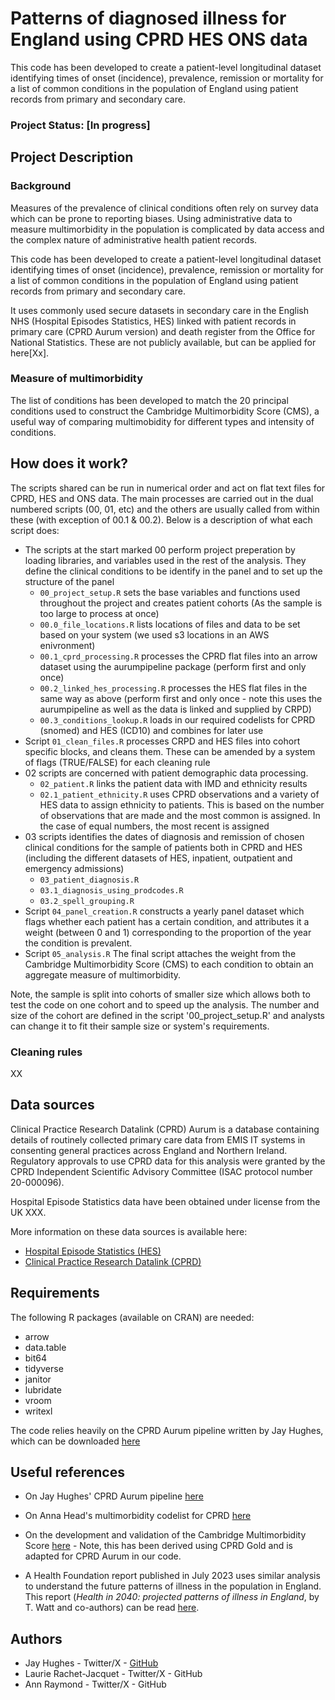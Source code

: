 # Patterns of diagnosed illness for England using CPRD HES ONS data

This code has been developed to create a patient-level longitudinal dataset identifying times of onset (incidence), prevalence, remission or mortality for a list of common conditions in the population of England using patient records from primary and secondary care. 


### Project Status: [In progress]


## Project Description
### Background
Measures of the prevalence of clinical conditions often rely on survey data which can be prone to reporting biases. Using administrative data to measure multimorbidity in the population is complicated by data access and the complex nature of administrative health patient records.   

This code has been developed to create a patient-level longitudinal dataset identifying times of onset (incidence), prevalence, remission or mortality for a list of common conditions in the population of England using patient records from primary and secondary care. 

It uses commonly used secure datasets in secondary care in the English NHS (Hospital Episodes Statistics, HES) linked with patient records in primary care (CPRD Aurum version) and death register from the Office for National Statistics. These are not publicly available, but can be applied for here[Xx]. 

### Measure of multimorbidity
The list of conditions has been developed to match the 20 principal conditions used to construct the Cambridge Multimorbidity Score (CMS), a useful way of comparing multimobidity for different types and intensity of conditions.

## How does it work?

The scripts shared can be run in numerical order and act on flat text files for CPRD, HES and ONS data. The main processes are carried out in the dual numbered scripts (00, 01, etc) and the others are usually called from within these (with exception of 00.1 & 00.2). Below is a description of what each script does:

* The scripts at the start marked 00 perform project preperation by loading libraries, and variables used in the rest of the analysis. They define the clinical conditions to be identify in the panel and to set up the structure of the panel
  + `00_project_setup.R` sets the base variables and functions used throughout the project and creates patient cohorts (As the sample is too large to process at once)
  + `00.0_file_locations.R` lists locations of files and data to be set based on your system (we used s3 locations in an AWS enivronment)
  + `00.1_cprd_processing.R` processes the CPRD flat files into an arrow dataset using the aurumpipeline package (perform first and only once)
  + `00.2_linked_hes_processing.R` processes the HES flat files in the same way as above (perform first and only once - note this uses the aurumpipeline as well as the data is linked and supplied by CRPD)
  + `00.3_conditions_lookup.R` loads in our required codelists for CPRD (snomed) and HES (ICD10) and combines for later use
* Script `01_clean_files.R` processes CRPD and HES files into cohort specific blocks, and cleans them. These can be amended by a system of flags (TRUE/FALSE) for each cleaning rule
* 02 scripts are concerned with patient demographic data processing.
  + `02_patient.R` links the patient data with IMD and ethnicity results
  + `02.1_patient_ethnicity.R` uses CPRD observations and a variety of HES data to assign ethnicity to patients. This is based on the number of observations that are made and the most common is assigned. In the case of equal numbers, the most recent is assigned
* 03 scripts identifies the dates of diagnosis and remission of chosen clinical conditions for the sample of patients both in CPRD and HES (including the different datasets of HES, inpatient, outpatient and emergency admissions)
  + `03_patient_diagnosis.R`
  + `03.1_diagnosis_using_prodcodes.R`
  + `03.2_spell_grouping.R`
* Script `04_panel_creation.R` constructs a yearly panel dataset which flags whether each patient has a certain condition, and  attributes it a weight (between 0 and 1) corresponding to the proportion of the year the condition is prevalent.
* Script `05_analysis.R` The final script attaches the weight from the Cambridge Multimorbidity Score (CMS) to each condition to obtain an aggregate measure of multimorbidity.  




Note, the sample is split into cohorts of smaller size which allows both to test the code on one cohort and to speed up the analysis. The number and size of the cohort are defined in the script '00_project_setup.R' and analysts can change it to fit their sample size or system's requirements.

### Cleaning rules
XX


## Data sources

Clinical Practice Research Datalink (CPRD) Aurum is a database containing details of routinely collected primary care data from EMIS IT systems in consenting general practices across England and Northern Ireland.
Regulatory approvals to use CPRD data for this analysis were granted by the CPRD Independent Scientific Advisory Committee (ISAC protocol number 20-000096). 

Hospital Episode Statistics data have been obtained under license from the UK XXX.

More information on these data sources is available here:
* [Hospital Episode Statistics (HES)](digital.nhs.uk/data-and-information/data-tools-and-services/data-services/hospital-episode-statistics)
* [Clinical Practice Research Datalink (CPRD)]()


## Requirements
The following R packages (available on CRAN) are needed:

* arrow
* data.table
* bit64
* tidyverse
* janitor
* lubridate
* vroom
* writexl

The code relies heavily on the CPRD Aurum pipeline written by Jay Hughes, which can be downloaded [here](https://github.com/HFAnalyticsLab/aurumpipeline)

## Useful references
* On Jay Hughes' CPRD Aurum pipeline [here](https://github.com/HFAnalyticsLab/aurumpipeline)

* On Anna Head's multimorbidity codelist for CPRD [here](https://github.com/annalhead/CPRD_multimorbidity_codelists)

* On the development and validation of the Cambridge Multimorbidity Score [here](https://pubmed.ncbi.nlm.nih.gov/32015079) - Note, this has been derived using CPRD Gold and is adapted for CPRD Aurum in our code. 

* A Health Foundation report published in July 2023 uses similar analysis to understand the future patterns of illness in the population in England. This report (*Health in 2040: projected patterns of illness in England*, by T. Watt and co-authors) can be read [here](health.org.uk/publications/health-in-2040).

## Authors
* Jay Hughes - Twitter/X - [GitHub](https://github.com/Jay-ops256)
* Laurie Rachet-Jacquet - Twitter/X - GitHub
* Ann Raymond - Twitter/X - GitHub

